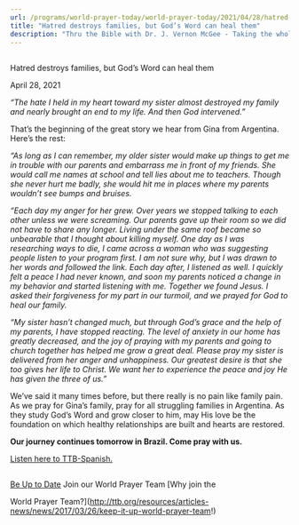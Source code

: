 ```yaml
---
url: /programs/world-prayer-today/world-prayer-today/2021/04/28/hatred-destroys-families-but-god-s-word-can-heal-them
title: "Hatred destroys families, but God’s Word can heal them"
description: "Thru the Bible with Dr. J. Vernon McGee - Taking the whole Word to the whole world"
---
```







## 
 Hatred destroys families, but God’s Word can heal them


April 28, 2021




*“The hate I held in my heart toward my sister almost destroyed my family and nearly brought an end to my life. And then God intervened.”*

That’s the beginning of the great story we hear from Gina from Argentina. Here’s the rest:

*“As long as I can remember, my older sister would make up things to get me in trouble with our parents and embarrass me in front of my friends. She would call me names at school and tell lies about me to teachers. Though she never hurt me badly, she would hit me in places where my parents wouldn’t see bumps and bruises.* 

*“Each day my anger for her grew. Over years we stopped talking to each other unless we were screaming. Our parents gave up their room so we did not have to share any longer. Living under the same roof became so unbearable that I thought about killing myself. One day as I was researching ways to die, I came across a woman who was suggesting people listen to your program first. I am not sure why, but I was drawn to her words and followed the link. Each day after, I listened as well. I quickly felt a peace I had never known, and soon my parents noticed a change in my behavior and started listening with me. Together we found Jesus. I asked their forgiveness for my part in our turmoil, and we prayed for God to heal our family.* 

*“My sister hasn’t changed much, but through God’s grace and the help of my parents, I have stopped reacting. The level of anxiety in our home has greatly decreased, and the joy of praying with my parents and going to church together has helped me grow a great deal. Please pray my sister is delivered from her anger and unhappiness. Our greatest desire is that she too gives her life to Christ. We want her to experience the peace and joy He has given the three of us.”*

We’ve said it many times before, but there really is no pain like family pain. As we pray for Gina’s family, pray for all struggling families in Argentina. As they study God’s Word and grow closer to him, may His love be the foundation on which healthy relationships are built and hearts are restored.

**Our journey continues tomorrow in Brazil. Come pray with us.**

[Listen here to TTB-Spanish.](https://ttb.twr.org/home/day,285/language,SPA-LAT)







## 




[Be Up to Date](http://feeds.feedburner.com/WorldPrayerToday "World Prayer Today RSS Feed")
Join our World Prayer Team
[Why join the  

World Prayer Team?](http://ttb.org/resources/articles-news/news/2017/03/26/keep-it-up-world-prayer-team!)




